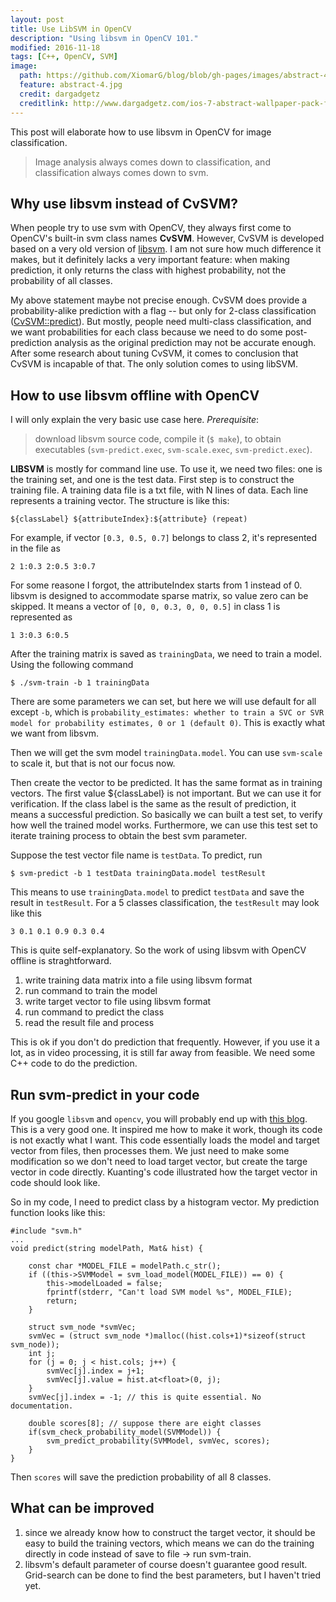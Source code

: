 ```yaml
---
layout: post
title: Use LibSVM in OpenCV
description: "Using libsvm in OpenCV 101."
modified: 2016-11-18
tags: [C++, OpenCV, SVM]
image:
  path: https://github.com/XiomarG/blog/blob/gh-pages/images/abstract-4.jpg
  feature: abstract-4.jpg
  credit: dargadgetz
  creditlink: http://www.dargadgetz.com/ios-7-abstract-wallpaper-pack-for-iphone-5-and-ipod-touch-retina/
---
```


This post will elaborate how to use libsvm in OpenCV for image classification.

>Image analysis always comes down to classification, and classification always comes down to svm.

## Why use libsvm instead of CvSVM?

When people try to use svm with OpenCV, they always first come to OpenCV's built-in svm class names **CvSVM**. However, CvSVM is developed based on a very old version of [libsvm](http://www.csie.ntu.edu.tw/~cjlin/libsvm/). I am not sure how much difference it makes, but it definitely lacks a very important feature: when making prediction, it only returns the class with highest probability, not the probability of all classes.

My above statement maybe not precise enough. CvSVM does provide a probability-alike prediction with a flag -- but only for 2-class classification ([CvSVM::predict](http://docs.opencv.org/2.4/modules/ml/doc/support_vector_machines.html#cvsvm-predict)). But mostly, people need multi-class classification, and we want probabilities for each class because we need to do some post-prediction analysis as the original prediction may not be accurate enough. After some research about tuning CvSVM, it comes to conclusion that CvSVM is incapable of that. The only solution comes to using libSVM.

## How to use libsvm offline with OpenCV

I will only explain the very basic use case here.
*Prerequisite*: 
>download libsvm source code, compile it (`$ make`), to obtain executables (`svm-predict.exec`, `svm-scale.exec`, `svm-predict.exec`).

**LIBSVM** is mostly for command line use. To use it, we need two files: one is the training set, and one is the test data.
First step is to construct the training file. A training data file is a txt file, with N lines of data. Each line represents a training vector. The structure is like this:

```
${classLabel} ${attributeIndex}:${attribute} (repeat)   
```

For example, if vector `[0.3, 0.5, 0.7]` belongs to class 2, it's represented in the file as

```
2 1:0.3 2:0.5 3:0.7
```

For some reasone I forgot, the attributeIndex starts from 1 instead of 0.
libsvm is designed to accommodate sparse matrix, so value zero can be skipped. It means a vector of `[0, 0, 0.3, 0, 0, 0.5]` in class 1 is represented as 

```
1 3:0.3 6:0.5
```

After the training matrix is saved as `trainingData`, we need to train a model. Using the following command

```
$ ./svm-train -b 1 trainingData
```

There are some parameters we can set, but here we will use default for all except `-b`, which is `probability_estimates: whether to train a SVC or SVR model for probability estimates, 0 or 1 (default 0)`. This is exactly what we want from libsvm.

Then we will get the svm model `trainingData.model`. You can use `svm-scale` to scale it, but that is not our focus now.

Then create the vector to be predicted. It has the same format as in training vectors. The first value ${classLabel} is not important. But we can use it for verification. If the class label is the same as the result of prediction, it means a successful prediction. So basically we can built a test set, to verify how well the trained model works. Furthermore, we can use this test set to iterate training process to obtain the best svm parameter.

Suppose the test vector file name is `testData`. To predict, run

```
$ svm-predict -b 1 testData trainingData.model testResult
```

This means to use `trainingData.model` to predict `testData` and save the result in `testResult`.
For a 5 classes classification, the `testResult` may look like this

```
3 0.1 0.1 0.9 0.3 0.4
```

This is quite self-explanatory. So the work of using libsvm with OpenCV offline is straghtforward.
1. write training data matrix into a file using libsvm format
2. run command to train the model
3. write target vector to file using libsvm format
4. run command to predict the class
5. read the result file and process

This is ok if you don't do prediction that frequently. However, if you use it a lot, as in video processing, it is still far away from feasible. We need some C++ code to do the prediction.

## Run svm-predict in your code

If you google `libsvm` and `opencv`, you will probably end up with [this blog](http://kuantinglai.blogspot.ca/2013/07/using-libsvm-with-opencv-mat.html).
This is a very good one. It inspired me how to make it work, though its code is not exactly what I want. This code essentially loads the model and target vector from files, then processes them. We just need to make some modification so we don't need to load target vector, but create the targe vector in code directly. Kuanting's code illustrated how the target vector in code should look like.

So in my code, I need to predict class by a histogram vector. My prediction function looks like this:

```
#include "svm.h"
...
void predict(string modelPath, Mat& hist) {

    const char *MODEL_FILE = modelPath.c_str();
    if ((this->SVMModel = svm_load_model(MODEL_FILE)) == 0) {
        this->modelLoaded = false;
        fprintf(stderr, "Can't load SVM model %s", MODEL_FILE);
        return;
    }

    struct svm_node *svmVec;
    svmVec = (struct svm_node *)malloc((hist.cols+1)*sizeof(struct svm_node));
    int j;
    for (j = 0; j < hist.cols; j++) {
        svmVec[j].index = j+1;
        svmVec[j].value = hist.at<float>(0, j);
    }
    svmVec[j].index = -1; // this is quite essential. No documentation.

    double scores[8]; // suppose there are eight classes
    if(svm_check_probability_model(SVMModel)) {
        svm_predict_probability(SVMModel, svmVec, scores);
    }
}
```
Then `scores` will save the prediction probability of all 8 classes.

## What can be improved

1. since we already know how to construct the target vector, it should be easy to build the training vectors, which means we can do the training directly in code instead of save to file -> run svm-train.
2. libsvm's default parameter of course doesn't guarantee good result. Grid-search can be done to find the best parameters, but I haven't tried yet.